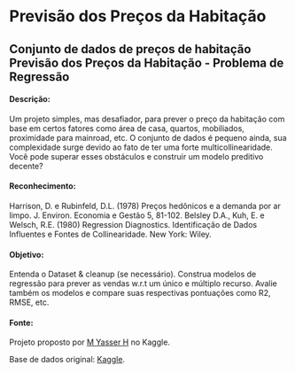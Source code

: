 # Previsão dos Preços da Habitação
## Conjunto de dados de preços de habitação Previsão dos Preços da Habitação - Problema de Regressão

#### Descrição:
Um projeto simples, mas desafiador, para prever o preço da habitação com base em certos fatores como área de casa, quartos, mobiliados, proximidade para mainroad, etc. O conjunto de dados é pequeno ainda, sua complexidade surge devido ao fato de ter uma forte multicollinearidade. Você pode superar esses obstáculos e construir um modelo preditivo decente?

#### Reconhecimento:
Harrison, D. e Rubinfeld, D.L. (1978) Preços hedônicos e a demanda por ar limpo. J. Environ. Economia e Gestão 5, 81-102.
Belsley D.A., Kuh, E. e Welsch, R.E. (1980) Regression Diagnostics. Identificação de Dados Influentes e Fontes de Collinearidade. New York: Wiley.

#### Objetivo:
Entenda o Dataset & cleanup (se necessário).
Construa modelos de regressão para prever as vendas w.r.t um único e múltiplo recurso.
Avalie também os modelos e compare suas respectivas pontuações como R2, RMSE, etc.

#### Fonte:
Projeto proposto por [M Yasser H](https://www.kaggle.com/yasserh) no Kaggle.

Base de dados original: [Kaggle](https://www.kaggle.com/yasserh/housing-prices-dataset).
